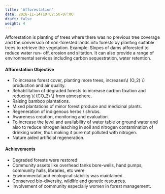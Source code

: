```yaml
---
title: 'Afforestation'
date: 2018-11-14T19:02:50-07:00
draft: false
weight: 4
---
```


Afforestation is planting of trees where there was no previous tree coverage and the conversion of non-forested lands into forests by planting suitable trees to retrieve the vegetation. Example: Slopes of dams afforested to reduce water run- off, erosion and siltation. It can also provide a range of environmental services including carbon sequestration, water retention.




#### Afforestation Objective


* To increase forest cover, planting more trees, increases\\( (O_2) \\) production and air quality.
* Rehabilitation of degraded forests to increase carbon fixation and reducing \\( (CO_2) \\) from atmosphere.
* Raising bamboo plantations.
* Mixed plantations of minor forest produce and medicinal plants.
* Regeneration of indigenous herbs / shrubs.
* Awareness creation, monitoring and evaluation.
* To increase the level and availability of water table or ground water and also to reduce nitrogen leaching in soil and nitrogen contamination of drinking water, thus making it pure not polluted with nitrogen.
* Nature aided artificial regeneration.


#### Achievements
* Degraded forests were restored
* Community assets like overhead tanks bore-wells, hand pumps, community halls, libraries, etc were 
* Environmental and ecological stability was maintained.
* Conserved bio-diversity, wildlife and genetic resources.
* Involvement of community especially women in forest management.
